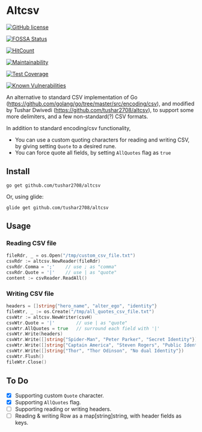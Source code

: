 # Altcsv

[![GitHub license](https://img.shields.io/github/license/mashape/apistatus.svg)]()

[![FOSSA Status](https://app.fossa.io/api/projects/git%2Bgithub.com%2Ftushar2708%2Faltcsv.svg?type=shield)](https://app.fossa.io/projects/git%2Bgithub.com%2Ftushar2708%2Faltcsv?ref=badge_shield)

[![HitCount](http://hits.dwyl.io/tushar2708/altcsv.svg)](http://hits.dwyl.io/tushar2708/altcsv)

[![Maintainability](https://api.codeclimate.com/v1/badges/926ce49973984e9aac06/maintainability)](https://codeclimate.com/github/tushar2708/altcsv/maintainability)

[![Test Coverage](https://api.codeclimate.com/v1/badges/926ce49973984e9aac06/test_coverage)](https://codeclimate.com/github/tushar2708/altcsv/test_coverage)

[![Known Vulnerabilities](https://snyk.io/test/github/tushar2708/altcsv/badge.svg)](https://snyk.io/test/github/tushar2708/altcsv)


An alternative to standard CSV implementation of Go (<https://github.com/golang/go/tree/master/src/encoding/csv>),
and modified by Tushar Dwivedi (<https://github.com/tushar2708/altcsv>),
to support some more delimiters, and a few non-standard(?) CSV formats.

In addition to standard encoding/csv functionality,

* You can use a custom quoting characters for reading and writing CSV, by giving setting `Quote` to a desired rune.
* You can force quote all fields, by setting `AllQuotes` flag as `true`

## Install

`go get github.com/tushar2708/altcsv`

Or, using glide:

`glide get github.com/tushar2708/altcsv`

## Usage

### Reading CSV file

```go
fileRdr, _ = os.Open("/tmp/custom_csv_file.txt")
csvRdr := altcsv.NewReader(fileRdr)
csvRdr.Comma = ';'    // use ; as "comma"
csvRdr.Quote = '|'    // use | as "quote"
content := csvReader.ReadAll()
```

### Writing CSV file

```go
headers = []string{"hero_name", "alter_ego", "identity"}
fileWtr, _ := os.Create("/tmp/all_quotes_csv_file.txt")
csvWtr := altcsv.NewWriter(csvH)
csvWtr.Quote = '|'        // use | as "quote"
csvWtr.AllQuotes = true   // surround each field with '|'
csvWtr.Write(headers)
csvWtr.Write([]string{"Spider-Man", "Peter Parker", "Secret Identity"})
csvWtr.Write([]string{"Captain America", "Steven Rogers", "Public Identity"})
csvWtr.Write([]string{"Thor", "Thor Odinson", "No dual Identity"})
csvWtr.Flush()
fileWtr.Close()
```

## To Do

* [x] Supporting custom `Quote` character.
* [x] Supporting `AllQuotes` flag.
* [ ] Supporting reading or writing headers.
* [ ] Reading & writing Row as a map[string]string, with header fields as keys.
